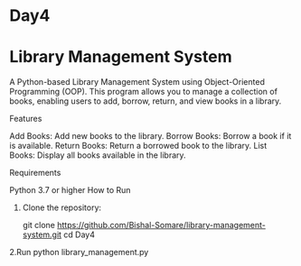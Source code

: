 # Day4
# Library Management System

A Python-based Library Management System using Object-Oriented Programming (OOP). This program allows you to manage a collection of books, enabling users to add, borrow, return, and view books in a library.

Features

Add Books: Add new books to the library.
Borrow Books: Borrow a book if it is available.
Return Books: Return a borrowed book to the library.
List Books: Display all books available in the library.

Requirements

Python 3.7 or higher
How to Run

1. Clone the repository:
   
   git clone https://github.com/Bishal-Somare/library-management-system.git
   cd Day4
   
2.Run 
python library_management.py
